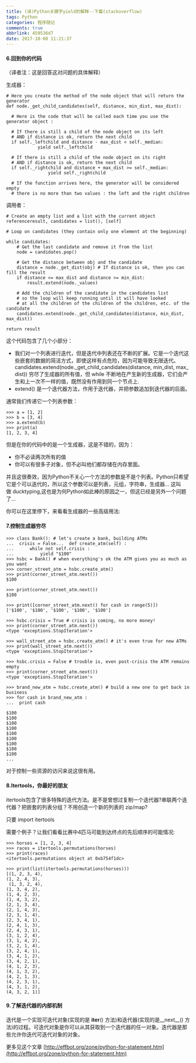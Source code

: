 ```yaml
---
title: (译)Python关键字yield的解释--下篇(stackoverflow)
tags: Python
categories: 程序随记
comments: true
abbrlink: 459536d7
date: 2017-10-08 11:21:37
---
```

#### 6.回到你的代码
（译者注：这是回答这对问题的具体解释）

生成器：
```
# Here you create the method of the node object that will return the generator
def node._get_child_candidates(self, distance, min_dist, max_dist):

  # Here is the code that will be called each time you use the generator object :

  # If there is still a child of the node object on its left
  # AND if distance is ok, return the next child
  if self._leftchild and distance - max_dist < self._median:
            yield self._leftchild

  # If there is still a child of the node object on its right
  # AND if distance is ok, return the next child
  if self._rightchild and distance + max_dist >= self._median:
                yield self._rightchild

  # If the function arrives here, the generator will be considered empty
  # there is no more than two values : the left and the right children
```

调用者：
```
# Create an empty list and a list with the current object referenceresult, candidates = list(), [self]

# Loop on candidates (they contain only one element at the beginning)

while candidates: 
    # Get the last candidate and remove it from the list 
    node = candidates.pop() 

    # Get the distance between obj and the candidate 
    distance = node._get_dist(obj) # If distance is ok, then you can fill the result 
    if distance <= max_dist and distance >= min_dist: 
        result.extend(node._values) 

    # Add the children of the candidate in the candidates list 
    # so the loop will keep running until it will have looked 
    # at all the children of the children of the children, etc. of the candidate
    candidates.extend(node._get_child_candidates(distance, min_dist, max_dist))

return result
```

这个代码包含了几个小部分：
- 我们对一个列表进行迭代，但是迭代中列表还在不断的扩展。它是一个迭代这些嵌套的数据的简洁方式，即使这样有点危险，因为可能导致无限迭代。candidates.extend(node._get_child_candidates(distance, min_dist, max_dist))
穷尽了生成器的所有值，但 while 不断地在产生新的生成器，它们会产生和上一次不一样的值，既然没有作用到同一个节点上.
- extend() 是一个迭代器方法，作用于迭代器，并把参数追加到迭代器的后面。

通常我们传递它一个列表参数：
```
>>> a = [1, 2]
>>> b = [3, 4]
>>> a.extend(b)
>>> print(a)
[1, 2, 3, 4]
```

但是在你的代码中的是一个生成器，这是不错的，因为：
- 你不必读两次所有的值
- 你可以有很多子对象，但不必叫他们都存储在内存里面。

并且这很奏效，因为Python不关心一个方法的参数是不是个列表。Python只希望它是个可以迭代的，所以这个参数可以是列表，元组，字符串，生成器... 这叫做 ducktyping,这也是为何Python如此棒的原因之一，但这已经是另外一个问题了...

你可以在这里停下，来看看生成器的一些高级用法:
#### 7.控制生成器穷尽
```
>>> class Bank(): # let's create a bank, building ATMs
...  crisis = False...  def create_atm(self) :
...      while not self.crisis :
...          yield "$100"
>>> hsbc = Bank() # when everything's ok the ATM gives you as much as you want
>>> corner_street_atm = hsbc.create_atm()
>>> print(corner_street_atm.next())
$100

>>> print(corner_street_atm.next())
$100

>>> print([corner_street_atm.next() for cash in range(5)])
['$100', '$100', '$100', '$100', '$100']

>>> hsbc.crisis = True # crisis is coming, no more money!
>>> print(corner_street_atm.next())
<type 'exceptions.StopIteration'>

>>> wall_street_atm = hsbc.create_atm() # it's even true for new ATMs
>>> print(wall_street_atm.next())
<type 'exceptions.StopIteration'>

>>> hsbc.crisis = False # trouble is, even post-crisis the ATM remains empty
>>> print(corner_street_atm.next())
<type 'exceptions.StopIteration'>

>>> brand_new_atm = hsbc.create_atm() # build a new one to get back in business
>>> for cash in brand_new_atm :
...  print cash

$100
$100
$100
$100
$100
$100
$100
$100
$100
...
```
对于控制一些资源的访问来说这很有用。

#### 8.Itertools，你最好的朋友
itertools包含了很多特殊的迭代方法。是不是曾想过复制一个迭代器?串联两个迭代器？把嵌套的列表分组？不用创造一个新的列表的 zip/map?

只要 import itertools

需要个例子？让我们看看比赛中4匹马可能到达终点的先后顺序的可能情况:
```
>>> horses = [1, 2, 3, 4]
>>> races = itertools.permutations(horses)
>>> print(races)
<itertools.permutations object at 0xb754f1dc>

>>> print(list(itertools.permutations(horses)))
[(1, 2, 3, 4), 
(1, 2, 4, 3),
 (1, 3, 2, 4), 
(1, 3, 4, 2), 
(1, 4, 2, 3), 
(1, 4, 3, 2), 
(2, 1, 3, 4), 
(2, 1, 4, 3), 
(2, 3, 1, 4),
(2, 3, 4, 1),
(2, 4, 1, 3), 
(2, 4, 3, 1), 
(3, 1, 2, 4), 
(3, 1, 4, 2), 
(3, 2, 1, 4), 
(3, 2, 4, 1), 
(3, 4, 1, 2),
(3, 4, 2, 1), 
(4, 1, 2, 3), 
(4, 1, 3, 2), 
(4, 2, 1, 3),
(4, 2, 3, 1), 
(4, 3, 1, 2), 
(4, 3, 2, 1)]
```
#### 9.了解迭代器的内部机制

迭代是一个实现可迭代对象(实现的是 __iter__() 方法)和迭代器(实现的是__next__() 方法)的过程。可迭代对象是你可以从其获取到一个迭代器的任一对象。迭代器是那些允许你迭代可迭代对象的对象。

更多见这个文章 [http://effbot.org/zone/python-for-statement.htm](http://effbot.org/zone/python-for-statement.htm)